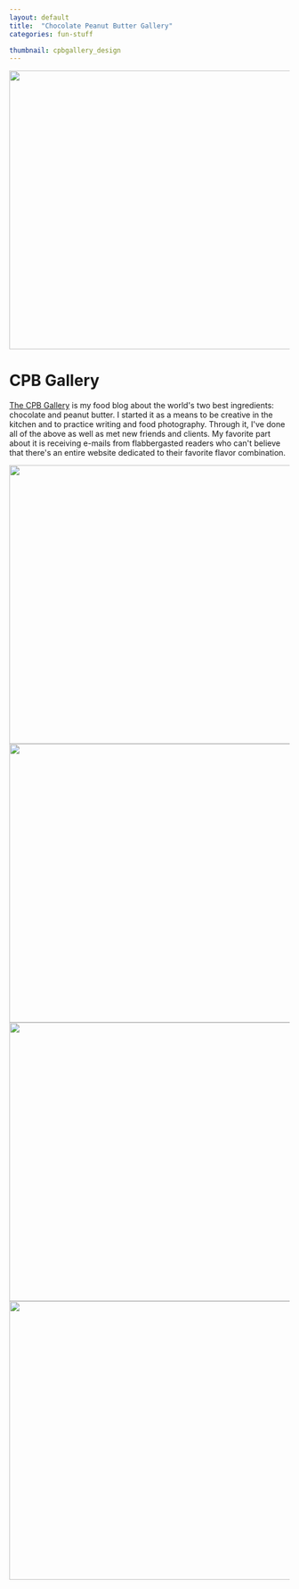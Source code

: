 ```yaml
---
layout: default
title:  "Chocolate Peanut Butter Gallery"
categories: fun-stuff

thumbnail: cpbgallery_design
---
```


<img src="{{ site.baseurl}}/images/cpbgallery_design_01.gif" width="790" height="500">

# CPB Gallery

[The CPB Gallery](http://www.cpbgallery.com/) is my food blog about the world's two best ingredients: chocolate and peanut butter. I started it as a means to be creative in the kitchen and to practice writing and food photography. Through it, I've done all of the above as well as met new friends and clients. My favorite part about it is receiving e-mails from flabbergasted readers who can't believe that there's an entire website dedicated to their favorite flavor combination.

<img src="{{ site.baseurl}}/images/cpbgallery_design_02.gif" width="790" height="500">
<img src="{{ site.baseurl}}/images/cpbgallery_design_03.gif" width="790" height="500">
<img src="{{ site.baseurl}}/images/cpbgallery_design_04.gif" width="790" height="500">
<img src="{{ site.baseurl}}/images/cpbgallery_design_05.gif" width="790" height="500">
